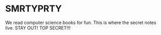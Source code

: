 SMRTYPRTY
=========

We read computer science books for fun. This is where the secret notes live. STAY OUT! TOP SECRET!!!
